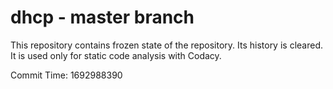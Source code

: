 # dhcp - master branch

This repository contains frozen state of the repository.
Its history is cleared. It is used only for static code
analysis with Codacy.

Commit Time: 1692988390